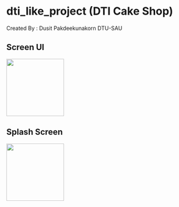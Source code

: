 # dti_like_project (DTI Cake Shop)

Created By : Dusit Pakdeekunakorn DTU-SAU

## Screen UI

<!--[screenshot-1707380521215](https://github.com/Dusit65/dti_like_project/assets/113957255/b2975bc8-7865-4b20-9f77-01fab565463d)-->
<image src="https://github.com/Dusit65/dti_like_project/assets/113957255/b2975bc8-7865-4b20-9f77-01fab565463d" width="150px">

## Splash Screen
<image src="https://github.com/Dusit65/dti_like_project/blob/main/Screenshot_20240514_201235.jpg" width="150px">

